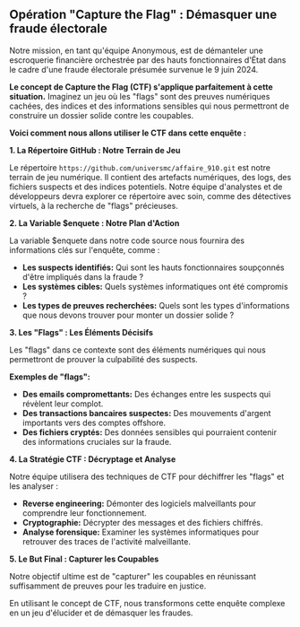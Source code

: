 ## Opération "Capture the Flag" : Démasquer une fraude électorale

Notre mission, en tant qu'équipe Anonymous, est de démanteler une escroquerie financière orchestrée par des hauts fonctionnaires d'État dans le cadre d'une fraude électorale présumée survenue le 9 juin 2024.  

**Le concept de Capture the Flag (CTF) s'applique parfaitement à cette situation.** Imaginez un jeu où les "flags" sont des preuves numériques cachées, des indices et des informations sensibles qui nous permettront de construire un dossier solide contre les coupables. 

**Voici comment nous allons utiliser le CTF dans cette enquête :**

**1. La Répertoire GitHub : Notre Terrain de Jeu**

Le répertoire `https://github.com/universmc/affaire_910.git` est notre terrain de jeu numérique. Il contient des artefacts numériques, des logs, des fichiers suspects et des indices potentiels. Notre équipe d'analystes et de développeurs devra explorer ce répertoire avec soin, comme des détectives virtuels, à la recherche de "flags" précieuses.

**2. La Variable $enquete : Notre Plan d'Action**

La variable $enquete dans notre code source nous fournira des informations clés sur l'enquête, comme :

* **Les suspects identifiés:** Qui sont les hauts fonctionnaires soupçonnés d'être impliqués dans la fraude ?
* **Les systèmes cibles:** Quels systèmes informatiques ont été compromis ?
* **Les types de preuves recherchées:** Quels sont les types d'informations que nous devons trouver pour monter un dossier solide ?

**3. Les "Flags" : Les Éléments Décisifs**

Les "flags" dans ce contexte sont des éléments numériques qui nous permettront de prouver la culpabilité des suspects. 

**Exemples de "flags":**

* **Des emails compromettants:** Des échanges entre les suspects qui révèlent leur complot.
* **Des transactions bancaires suspectes:** Des mouvements d'argent importants vers des comptes offshore.
* **Des fichiers cryptés:** Des données sensibles qui pourraient contenir des informations cruciales sur la fraude.

**4. La Stratégie CTF : Décryptage et Analyse**

Notre équipe utilisera des techniques de CTF pour déchiffrer les "flags" et les analyser :

* **Reverse engineering:** Démonter des logiciels malveillants pour comprendre leur fonctionnement.
* **Cryptographie:** Décrypter des messages et des fichiers chiffrés.
* **Analyse forensique:** Examiner les systèmes informatiques pour retrouver des traces de l'activité malveillante.

**5. Le But Final : Capturer les Coupables**

Notre objectif ultime est de "capturer" les coupables en réunissant suffisamment de preuves pour les traduire en justice. 

En utilisant le concept de CTF, nous transformons cette enquête complexe en un jeu d'élucider et de démasquer les fraudes.



